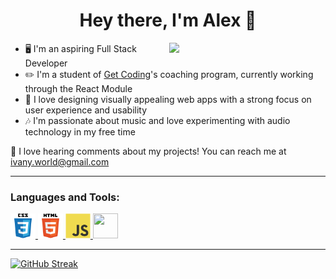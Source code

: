 
<h1 align="center">Hey there, I'm Alex 👋</h1> 

<img align="right" src="https://media.giphy.com/media/v1.Y2lkPTc5MGI3NjExeHI4YTVucGQ4N281czZrOTkzeGxnM2FpdGpxcDkzd3ZxdWQ5OGdnYyZlcD12MV9pbnRlcm5hbF9naWZfYnlfaWQmY3Q9Zw/R03zWv5p1oNSQd91EP/giphy.gif" width="250" />

- 🖥️ I'm an aspiring Full Stack Developer
- ✏️ I'm a student of [Get Coding](https://www.getcoding.ca/)'s coaching program, currently working through the React Module
- 🎨 I love designing visually appealing web apps with a strong focus on user experience and usability
- 🎶 I'm passionate about music and love experimenting with audio technology in my free time

📧 I love hearing comments about my projects!
You can reach me at ivany.world@gmail.com

---

<h3 align="left">Languages and Tools:</h3>
<p align="left"> <a href="https://www.w3schools.com/css/" target="_blank" rel="noreferrer"> <img src="https://raw.githubusercontent.com/devicons/devicon/master/icons/css3/css3-original-wordmark.svg" alt="css3" width="40" height="40"/> </a> <a href="https://www.w3.org/html/" target="_blank" rel="noreferrer"> <img src="https://raw.githubusercontent.com/devicons/devicon/master/icons/html5/html5-original-wordmark.svg" alt="html5" width="40" height="40"/> </a> <a href="https://developer.mozilla.org/en-US/docs/Web/JavaScript" target="_blank" rel="noreferrer"> <img src="https://raw.githubusercontent.com/devicons/devicon/master/icons/javascript/javascript-original.svg" alt="javascript" width="40" height="40"/> </a> <a href="https://www.photoshop.com/en" target="_blank" rel="noreferrer"> <img src="https://cdn.jsdelivr.net/gh/devicons/devicon@latest/icons/photoshop/photoshop-original.svg" width="40" height="40" /> </a> </p>

---

<a align="center" href="https://git.io/streak-stats"><img src="https://github-readme-streak-stats.herokuapp.com?user=alexivany&theme=gotham&hide_border=true&exclude_days=Sun%2CSat&background=22272E" alt="GitHub Streak" /></a>

<!--
**alexivany/alexivany** is a ✨ _special_ ✨ repository because its `README.md` (this file) appears on your GitHub profile.

Here are some ideas to get you started:

- 🔭 I’m currently working on ...
- 🌱 I’m currently learning ...
- 👯 I’m looking to collaborate on ...
- 🤔 I’m looking for help with ...
- 💬 Ask me about ...
- 📫 How to reach me: ...
- 😄 Pronouns: ...
- ⚡ Fun fact: ...
-->

